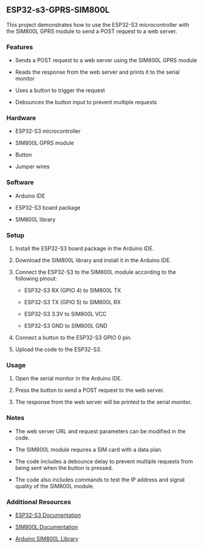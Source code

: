 ESP32-s3-GPRS-SIM800L
---------------------

This project demonstrates how to use the ESP32-S3 microcontroller with the SIM800L GPRS module to send a POST request to a web server.

### Features

*   Sends a POST request to a web server using the SIM800L GPRS module
    
*   Reads the response from the web server and prints it to the serial monitor
    
*   Uses a button to trigger the request
    
*   Debounces the button input to prevent multiple requests
    

### Hardware

*   ESP32-S3 microcontroller
    
*   SIM800L GPRS module
    
*   Button
    
*   Jumper wires
    

### Software

*   Arduino IDE
    
*   ESP32-S3 board package
    
*   SIM800L library
    

### Setup

1.  Install the ESP32-S3 board package in the Arduino IDE.
    
2.  Download the SIM800L library and install it in the Arduino IDE.
    
3.  Connect the ESP32-S3 to the SIM800L module according to the following pinout:
    
    *   ESP32-S3 RX (GPIO 4) to SIM800L TX
        
    *   ESP32-S3 TX (GPIO 5) to SIM800L RX
        
    *   ESP32-S3 3.3V to SIM800L VCC
        
    *   ESP32-S3 GND to SIM800L GND
        
4.  Connect a button to the ESP32-S3 GPIO 0 pin.
    
5.  Upload the code to the ESP32-S3.
    

### Usage

1.  Open the serial monitor in the Arduino IDE.
    
2.  Press the button to send a POST request to the web server.
    
3.  The response from the web server will be printed to the serial monitor.
    

### Notes

*   The web server URL and request parameters can be modified in the code.
    
*   The SIM800L module requires a SIM card with a data plan.
    
*   The code includes a debounce delay to prevent multiple requests from being sent when the button is pressed.
    
*   The code also includes commands to test the IP address and signal quality of the SIM800L module.
    

### Additional Resources

*   [ESP32-S3 Documentation](https://docs.espressif.com/projects/esp-idf/en/latest/esp32s3/index.html)
    
*   [SIM800L Documentation](https://www.simcom.com/product/sim800l.html)
    
*   [Arduino SIM800L Library](https://github.com/simcom/SIM800L)